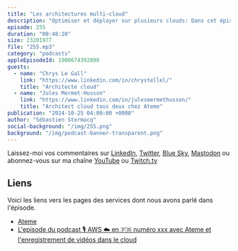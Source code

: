 ```yaml
---
title: "Les architectures multi-cloud"
description: "Optimiser et déployer sur plusieurs clouds: Dans cet épisode, nous parlons des complexités et des stratégies liées au déploiement d'applications sur plusieurs fournisseurs de cloud. Nous expliquons les choix techniques effectués pour les bases de données, les réseaux, les permssions. Nous parlons aussi des défis d'intégration avec les API cloud et l'optimisation des performances requise pour des services comme S3. La conversation aborde ensuite l'évaluation de nouveaux fournisseurs de cloud, les considérations de coûts et les leçons tirées des expériences multi-cloud. Enfin, nous évoquons l'avenir des architectures cloud, l'importance des architectures durables \U0001F340 et les défis du développement de bas niveau sur différentes architectures de processeurs."
episode: 255
duration: "00:48:20"
size: 23201977
file: "255.mp3"
category: "podcasts"
appleEpisodeId: 1000674392898
guests:
  - name: "Chrys Le Gall"
    link: "https://www.linkedin.com/in/chrystellel/"
    title: "Architecte cloud"
  - name: "Jules Mermet-Husson"
    link: "https://www.linkedin.com/in/julesmermethusson/"
    title: "Architect cloud tous deux chez Ateme"
publication: "2024-10-25 04:00:00 +0000"
author: "Sébastien Stormacq"
social-background: "/img/255.png"
background: "/img/podcast-banner-transparent.png"
---
```


Laissez-moi vos commentaires sur [LinkedIn](https://www.linkedin.com/in/sebastienstormacq/), [Twitter](https://twitter.com/sebsto), [Blue Sky](https://bsky.app/profile/sebsto.bsky.social), [Mastodon](https://awscommunity.social/@sebsto) ou abonnez-vous sur ma chaîne [YouTube](https://www.youtube.com/sebsto) ou [Twitch.tv](https://www.twitch.tv/sebAWS)

## Liens

Voici les liens vers les pages des services dont nous avons parlé dans l'épisode.

- [Ateme](https://www.ateme.com/)
- [L'episode du podcast 🎙️ AWS ☁️ en 🇫🇷  numéro xxx avec Ateme et l'enregistrement de vidéos dans le cloud](https://francais.podcast.go-aws.com/web/podcasts/episode_155/)